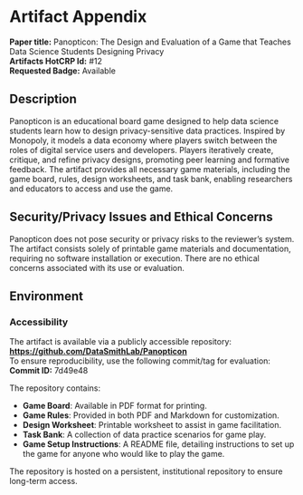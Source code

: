 # Artifact Appendix

**Paper title:** Panopticon: The Design and Evaluation of a Game that Teaches Data Science Students Designing Privacy  
**Artifacts HotCRP Id:** #12  
**Requested Badge:** Available  

## Description
Panopticon is an educational board game designed to help data science students learn how to design privacy-sensitive data practices. Inspired by Monopoly, it models a data economy where players switch between the roles of digital service users and developers. Players iteratively create, critique, and refine privacy designs, promoting peer learning and formative feedback. The artifact provides all necessary game materials, including the game board, rules, design worksheets, and task bank, enabling researchers and educators to access and use the game.

## Security/Privacy Issues and Ethical Concerns
Panopticon does not pose security or privacy risks to the reviewer’s system. The artifact consists solely of printable game materials and documentation, requiring no software installation or execution. There are no ethical concerns associated with its use or evaluation.

## Environment

### Accessibility
The artifact is available via a publicly accessible repository:  
**https://github.com/DataSmithLab/Panopticon**  
To ensure reproducibility, use the following commit/tag for evaluation:  
**Commit ID:** 7d49e48    

The repository contains:
- **Game Board**: Available in PDF format for printing.
- **Game Rules**: Provided in both PDF and Markdown for customization.
- **Design Worksheet**: Printable worksheet to assist in game facilitation.
- **Task Bank**: A collection of data practice scenarios for game play.
- **Game Setup Instructions**: A README file, detailing instructions to set up the game for anyone who would like to play the game.

The repository is hosted on a persistent, institutional repository to ensure long-term access.

